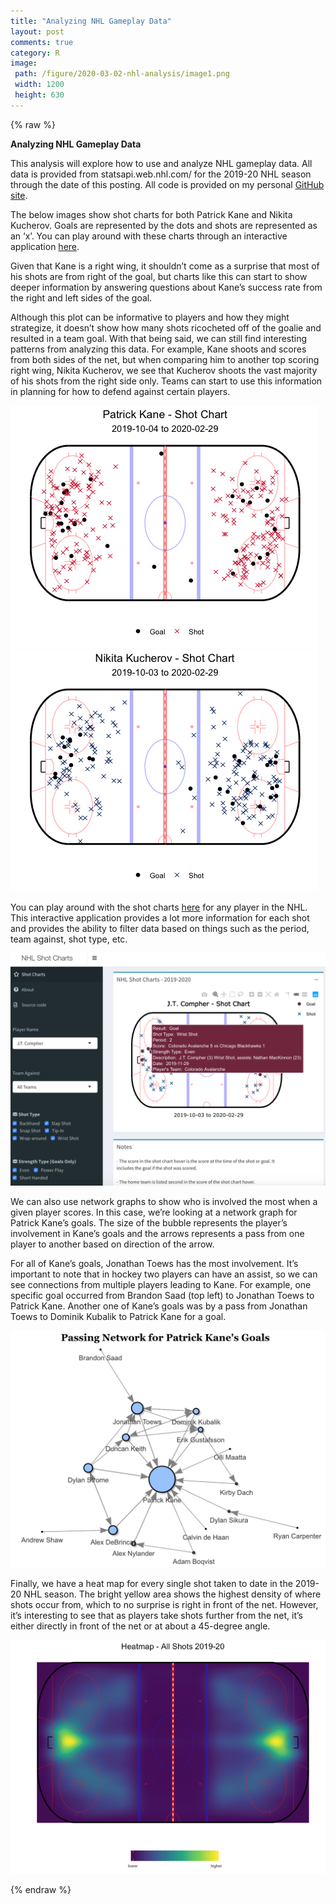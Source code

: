 ```yaml
---
title: "Analyzing NHL Gameplay Data"
layout: post
comments: true
category: R
image:
 path: /figure/2020-03-02-nhl-analysis/image1.png
 width: 1200
 height: 630
---
```

  
{% raw %}

<b>Analyzing NHL Gameplay Data</b>

This analysis will explore how to use and analyze NHL gameplay data.  All data is provided from statsapi.web.nhl.com/ for the 2019-20 NHL season through the date of this posting. All code is provided on my personal [GitHub site](https://github.com/danmalter/nhl_shot_charts).

The below images show shot charts for both Patrick Kane and Nikita Kucherov.  Goals are represented by the dots and shots are represented as an ‘x’.  You can play around with these charts through an interactive application [here](https://danmalter.shinyapps.io/NHLShotCharts/).

Given that Kane is a right wing, it shouldn’t come as a surprise that most of his shots are from right of the goal, but charts like this can start to show deeper information by answering questions about Kane’s success rate from the right and left sides of the goal. 

Although this plot can be informative to players and how they might strategize, it doesn’t show how many shots ricocheted off of the goalie and resulted in a team goal.  With that being said, we can still find interesting patterns from analyzing this data.  For example, Kane shoots and scores from both sides of the net, but when comparing him to another top scoring right wing, Nikita Kucherov, we see that Kucherov shoots the vast majority of his shots from the right side only.  Teams can start to use this information in planning for how to defend against certain players.

![plot of chunk unnamed-chunk-1](/figure/2020-03-02-nhl-analysis/image1.png)
![plot of chunk unnamed-chunk-2](/figure/2020-03-02-nhl-analysis/image2.png)

You can play around with the shot charts [here](https://danmalter.shinyapps.io/NHLShotCharts/) for any player in the NHL.  This interactive application provides a lot more information for each shot and provides the ability to filter data based on things such as the period, team against, shot type, etc.

![plot of chunk unnamed-chunk-3](/figure/2020-03-02-nhl-analysis/image3.png)

We can also use network graphs to show who is involved the most when a given player scores.  In this case, we’re looking at a network graph for Patrick Kane’s goals.  The size of the bubble represents the player’s involvement in Kane’s goals and the arrows represents a pass from one player to another based on direction of the arrow.  

For all of Kane’s goals, Jonathan Toews has the most involvement.  It’s important to note that in hockey two players can have an assist, so we can see connections from multiple players leading to Kane.  For example, one specific goal occurred from Brandon Saad (top left) to Jonathan Toews to Patrick Kane.  Another one of Kane’s goals was by a pass from Jonathan Toews to Dominik Kubalik to Patrick Kane for a goal.

![plot of chunk unnamed-chunk-4](/figure/2020-03-02-nhl-analysis/image4.png)

Finally, we have a heat map for every single shot taken to date in the 2019-20 NHL season.  The bright yellow area shows the highest density of where shots occur from, which to no surprise is right in front of the net.  However, it’s interesting to see that as players take shots further from the net, it’s either directly in front of the net or at about a 45-degree angle.

![plot of chunk unnamed-chunk-5](/figure/2020-03-02-nhl-analysis/image5.png)


{% endraw %}

<script>
  (function(i,s,o,g,r,a,m){i['GoogleAnalyticsObject']=r;i[r]=i[r]||function(){
  (i[r].q=i[r].q||[]).push(arguments)},i[r].l=1*new Date();a=s.createElement(o),
  m=s.getElementsByTagName(o)[0];a.async=1;a.src=g;m.parentNode.insertBefore(a,m)
  })(window,document,'script','//www.google-analytics.com/analytics.js','ga');

  ga('create', 'UA-57468410-2', 'auto');
  ga('send', 'pageview');

</script>







